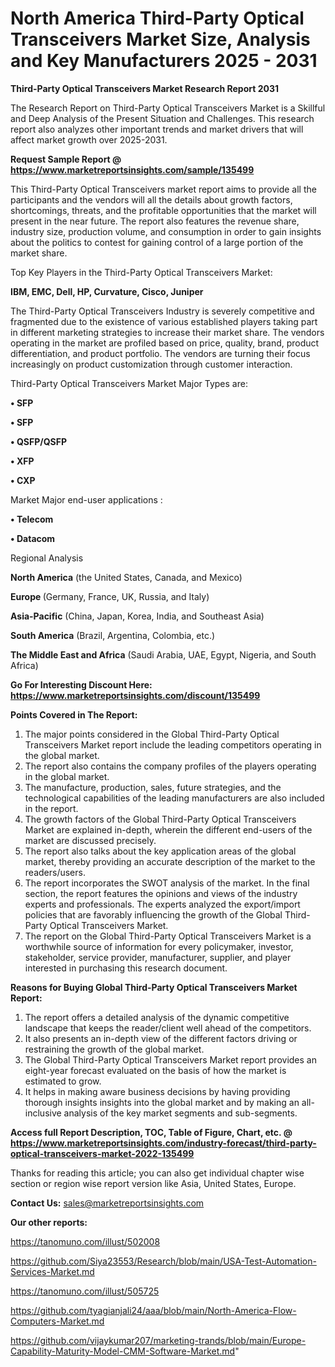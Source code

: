  # North America Third-Party Optical Transceivers Market Size, Analysis and Key Manufacturers 2025 - 2031

<strong>Third-Party Optical Transceivers Market Research Report 2031</strong>

The Research Report on Third-Party Optical Transceivers Market is a Skillful and Deep Analysis of the Present Situation and Challenges. This research report also analyzes other important trends and market drivers that will affect market growth over 2025-2031.

<strong>Request Sample Report @ <a href=https://www.marketreportsinsights.com/sample/135499>https://www.marketreportsinsights.com/sample/135499</a></strong>

This Third-Party Optical Transceivers market report aims to provide all the participants and the vendors will all the details about growth factors, shortcomings, threats, and the profitable opportunities that the market will present in the near future. The report also features the revenue share, industry size, production volume, and consumption in order to gain insights about the politics to contest for gaining control of a large portion of the market share.

Top Key Players in the Third-Party Optical Transceivers Market:

<strong>IBM, EMC, Dell, HP, Curvature, Cisco, Juniper</strong>

The Third-Party Optical Transceivers Industry is severely competitive and fragmented due to the existence of various established players taking part in different marketing strategies to increase their market share. The vendors operating in the market are profiled based on price, quality, brand, product differentiation, and product portfolio. The vendors are turning their focus increasingly on product customization through customer interaction.

Third-Party Optical Transceivers Market Major Types are:

<strong>• SFP

• SFP

• QSFP/QSFP

• XFP

• CXP</strong>

Market Major end-user applications :

<strong>• Telecom

• Datacom</strong>

Regional Analysis

</u><strong><b>North America</b></strong> (the United States, Canada, and Mexico)

<strong><b>Europe </b></strong>(Germany, France, UK, Russia, and Italy)

<strong><b>Asia-Pacific</b></strong> (China, Japan, Korea, India, and Southeast Asia)

<strong><b>South America</b></strong> (Brazil, Argentina, Colombia, etc.)

<strong><b>The Middle East and Africa</b></strong> (Saudi Arabia, UAE, Egypt, Nigeria, and South Africa)

<strong>Go For Interesting Discount Here: <a href=https://www.marketreportsinsights.com/discount/135499>https://www.marketreportsinsights.com/discount/135499</a></strong>

<strong>Points Covered in The Report:</strong>
<ol>
  <li>The major points considered in the Global Third-Party Optical Transceivers Market report include the leading competitors operating in the global market.</li>
  <li>The report also contains the company profiles of the players operating in the global market.</li>
  <li>The manufacture, production, sales, future strategies, and the technological capabilities of the leading manufacturers are also included in the report.</li>
  <li>The growth factors of the Global Third-Party Optical Transceivers Market are explained in-depth, wherein the different end-users of the market are discussed precisely.</li>
  <li>The report also talks about the key application areas of the global market, thereby providing an accurate description of the market to the readers/users.</li>
  <li>The report incorporates the SWOT analysis of the market. In the final section, the report features the opinions and views of the industry experts and professionals. The experts analyzed the export/import policies that are favorably influencing the growth of the Global Third-Party Optical Transceivers Market.</li>
  <li>The report on the Global Third-Party Optical Transceivers Market is a worthwhile source of information for every policymaker, investor, stakeholder, service provider, manufacturer, supplier, and player interested in purchasing this research document.</li>
</ol>
<strong>Reasons for Buying Global Third-Party Optical Transceivers Market Report:</strong>

<ol>
  <li>The report offers a detailed analysis of the dynamic competitive landscape that keeps the reader/client well ahead of the competitors.</li>
  <li>It also presents an in-depth view of the different factors driving or restraining the growth of the global market.</li>
  <li>The Global Third-Party Optical Transceivers Market report provides an eight-year forecast evaluated on the basis of how the market is estimated to grow.</li>
  <li>It helps in making aware business decisions by having providing thorough insights insights into the global market and by making an all-inclusive analysis of the key market segments and sub-segments.</li>
</ol>
<strong>Access full Report Description, TOC, Table of Figure, Chart, etc. @ <a href=https://www.marketreportsinsights.com/industry-forecast/third-party-optical-transceivers-market-2022-135499>https://www.marketreportsinsights.com/industry-forecast/third-party-optical-transceivers-market-2022-135499</a></strong>


Thanks for reading this article; you can also get individual chapter wise section or region wise report version like Asia, United States, Europe.

<strong>Contact Us:</strong>
sales@marketreportsinsights.com

<strong>Our other reports:</strong>

<a href=https://tanomuno.com/illust/502008>https://tanomuno.com/illust/502008</a>

<a href=https://github.com/Siya23553/Research/blob/main/USA-Test-Automation-Services-Market.md>https://github.com/Siya23553/Research/blob/main/USA-Test-Automation-Services-Market.md</a>

<a href=https://tanomuno.com/illust/505725>https://tanomuno.com/illust/505725</a>

<a href=https://github.com/tyagianjali24/aaa/blob/main/North-America-Flow-Computers-Market.md>https://github.com/tyagianjali24/aaa/blob/main/North-America-Flow-Computers-Market.md</a>

<a href=https://github.com/vijaykumar207/marketing-trands/blob/main/Europe-Capability-Maturity-Model-CMM-Software-Market.md>https://github.com/vijaykumar207/marketing-trands/blob/main/Europe-Capability-Maturity-Model-CMM-Software-Market.md</a>"
